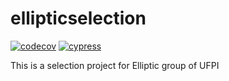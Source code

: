 # ellipticselection
[![codecov][codecov-shield]][codecov-url]
[![cypress][cypress-shield]][cypress-url]

<!--- [![license][license-shield]][license-url] --->

This is a selection project for Elliptic group of UFPI

[codecov-shield]: https://codecov.io/gh/Aledosim/ellipticselection/branch/master/graph/badge.svg?token=KYIE7J4D17
[codecov-url]: https://codecov.io/gh/Aledosim/ellipticselection
[cypress-shield]: https://img.shields.io/endpoint?url=https://dashboard.cypress.io/badge/simple/xctxsj/master&style=flat&logo=cypress
[cypress-url]: https://dashboard.cypress.io/projects/xctxsj/runs
[license-shield]: https://img.shields.io/badge/license-GPL3-green
[license-url]: https://raw.githubusercontent.com/Aledosim/adreg/master/LICENSE
